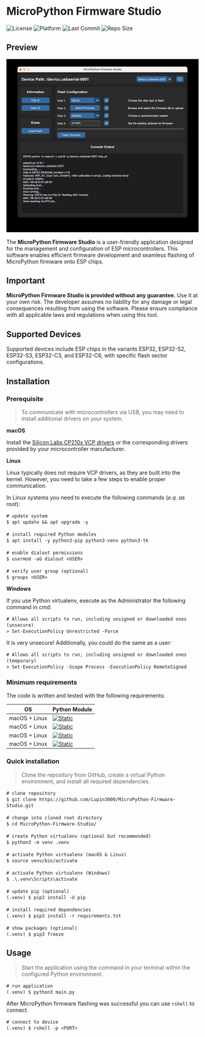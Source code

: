 # MicroPython Firmware Studio

![License](https://img.shields.io/github/license/Lupin3000/MicroPython-Firmware-Studio)
![Platform](https://img.shields.io/badge/platform-macOS%20%7C%20Linux-lightgrey)
![Last Commit](https://img.shields.io/github/last-commit/Lupin3000/MicroPython-Firmware-Studio)
![Repo Size](https://img.shields.io/github/repo-size/Lupin3000/MicroPython-Firmware-Studio)

## Preview

![Screenshot](img/application_preview.jpg)

The **MicroPython Firmware Studio** is a user-friendly application designed for the management and configuration of ESP microcontrollers. This software enables efficient firmware development and seamless flashing of MicroPython firmware onto ESP chips.

## Important

**MicroPython Firmware Studio is provided without any guarantee.** Use it at your own risk. The developer assumes no liability for any damage or legal consequences resulting from using the software. Please ensure compliance with all applicable laws and regulations when using this tool.

## Supported Devices

Supported devices include ESP chips in the variants ESP32, ESP32-S2, ESP32-S3, ESP32-C3, and ESP32-C6, with specific flash sector configurations.

## Installation

### Prerequisite

> To communicate with microcontrollers via USB, you may need to install additional drivers on your system.

**macOS**

Install the [Silicon Labs CP210x VCP drivers](https://www.silabs.com/developer-tools/usb-to-uart-bridge-vcp-drivers?tab=downloads) or the corresponding drivers provided by your microcontroller manufacturer.

**Linux**

Linux typically does not require VCP drivers, as they are built into the kernel. However, you need to take a few steps to enable proper communication.

In Linux systems you need to execute the following commands (_e.q. as root_):

```shell
# update system
$ apt update && apt upgrade -y

# install required Python modules
$ apt install -y python3-pip python3-venv python3-tk

# enable dialout permissions
$ usermod -aG dialout <USER>

# verify user group (optional)
$ groups <USER>
```

**Windows**

If you use Python virtualenv, execute as the Administrator the following command in cmd:

```shell
# Allows all scripts to run, including unsigned or downloaded ones (unsecure)
> Set-ExecutionPolicy Unrestricted -Force
```

It is very unsecure! Additionally, you could do the same as a user:

```shell
# Allows all scripts to run, including unsigned or downloaded ones (temporary)
> Set-ExecutionPolicy -Scope Process -ExecutionPolicy RemoteSigned
```

### Minimum requirements

The code is written and tested with the following requirements:

| OS            | Python Module                                                                                                                 |
|---------------|-------------------------------------------------------------------------------------------------------------------------------|
| macOS + Linux | [![Static](https://img.shields.io/badge/python-==3.12.2-green)](https://python.org)                                           | 
| macOS + Linux | [![Static](https://img.shields.io/badge/esptool-==4.8.1-green)](https://docs.espressif.com/projects/esptool/en/latest/esp32/) |
| macOS + Linux | [![Static](https://img.shields.io/badge/customtkinter-==5.2.2-green)](https://customtkinter.tomschimansky.com)                |
| macOS + Linux | [![Static](https://img.shields.io/badge/pillow-==11.2.1-green)](https://python-pillow.github.io)                              |

### Quick installation

> Clone the repository from GitHub, create a virtual Python environment, and install all required dependencies.

```shell
# clone repository
$ git clone https://github.com/Lupin3000/MicroPython-Firmware-Studio.git

# change into cloned root directory
$ cd MicroPython-Firmware-Studio/

# create Python virtualenv (optional but recommended)
$ python3 -m venv .venv

# activate Python virtualenv (macOS & Linux)
$ source venv/bin/activate

# activate Python virtualenv (Windows)
$ .\.venv\Scripts\activate

# update pip (optional)
(.venv) $ pip3 install -U pip

# install required dependencies
(.venv) $ pip3 install -r requirements.txt

# show packages (optional)
(.venv) $ pip3 freeze
```

## Usage

> Start the application using the command in your terminal within the configured Python environment.

```shell
# run application
(.venv) $ python3 main.py
```

After MicroPython firmware flashing was successful you can use `rshell` to connect.

```shell
# connect to device
(.venv) $ rshell -p <PORT>
```
